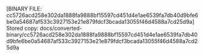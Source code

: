 [BINARY FILE: cc5726acd258e302da1888fa9888bf15597cd451d4e1ae6539fa7db40d9bfe6be0a54687af533c3927153e21e879fdcf3bcada13055f46d4588a7cd25d9a]
Stored copy: docs/converted-binary/cc5726acd258e302da1888fa9888bf15597cd451d4e1ae6539fa7db40d9bfe6be0a54687af533c3927153e21e879fdcf3bcada13055f46d4588a7cd25d9a
